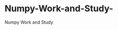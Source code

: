  # Numpy-Work-and-Study-
Numpy Work and Study 
                
                
              
                     
                  
                                                         
                             
                  
                    
                                                                                                     
                                                                                                           
                                                                                 
                                                                                                                                             
                                                
                                                                                                                  
                                                                                                                
                                                                                                                                                                
                                                                                                                                                       
                                                                                                                                           
                                                                                                                                               
                                                                                
                                                                               
                                                                        
                    
